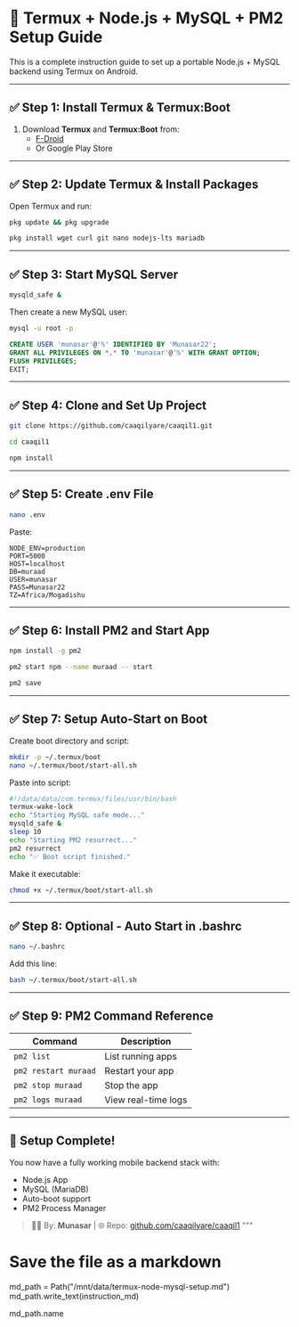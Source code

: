 # 🚀 Termux + Node.js + MySQL + PM2 Setup Guide

This is a complete instruction guide to set up a portable Node.js + MySQL backend using Termux on Android.

---

## ✅ Step 1: Install Termux & Termux:Boot

1. Download **Termux** and **Termux:Boot** from:
   - [F-Droid](https://f-droid.org/packages/com.termux/)
   - Or Google Play Store

---

## ✅ Step 2: Update Termux & Install Packages

Open Termux and run:

```sh
pkg update && pkg upgrade
```

```sh
pkg install wget curl git nano nodejs-lts mariadb
```

---

## ✅ Step 3: Start MySQL Server

```sh
mysqld_safe &
```

Then create a new MySQL user:

```sh
mysql -u root -p
```

```sql
CREATE USER 'munasar'@'%' IDENTIFIED BY 'Munasar22';
GRANT ALL PRIVILEGES ON *.* TO 'munasar'@'%' WITH GRANT OPTION;
FLUSH PRIVILEGES;
EXIT;
```

---

## ✅ Step 4: Clone and Set Up Project

```sh
git clone https://github.com/caaqilyare/caaqil1.git
```

```sh
cd caaqil1
```

```sh
npm install
```

---

## ✅ Step 5: Create .env File

```sh
nano .env
```

Paste:

```env
NODE_ENV=production
PORT=5000
HOST=localhost
DB=muraad
USER=munasar
PASS=Munasar22
TZ=Africa/Mogadishu
```

---

## ✅ Step 6: Install PM2 and Start App

```sh
npm install -g pm2
```

```sh
pm2 start npm --name muraad -- start
```

```sh
pm2 save
```

---


## ✅ Step 7: Setup Auto-Start on Boot

Create boot directory and script:

```sh
mkdir -p ~/.termux/boot
nano ~/.termux/boot/start-all.sh
```

Paste into script:

```bash
#!/data/data/com.termux/files/usr/bin/bash
termux-wake-lock
echo "Starting MySQL safe mode..."
mysqld_safe &
sleep 10
echo "Starting PM2 resurrect..."
pm2 resurrect
echo "✅ Boot script finished."
```

Make it executable:

```sh
chmod +x ~/.termux/boot/start-all.sh
```

---

## ✅ Step 8: Optional - Auto Start in .bashrc

```sh
nano ~/.bashrc
```

Add this line:

```sh
bash ~/.termux/boot/start-all.sh
```

---

## ✅ Step 9: PM2 Command Reference

| Command              | Description                |
|----------------------|----------------------------|
| `pm2 list`           | List running apps          |
| `pm2 restart muraad` | Restart your app           |
| `pm2 stop muraad`    | Stop the app               |
| `pm2 logs muraad`    | View real-time logs        |

---

## 🎉 Setup Complete!

You now have a fully working mobile backend stack with:

- Node.js App
- MySQL (MariaDB)
- Auto-boot support
- PM2 Process Manager

> 👨‍💻 By: **Munasar** | 🌐 Repo: [github.com/caaqilyare/caaqil1](https://github.com/caaqilyare/caaqil1)
"""

# Save the file as a markdown
md_path = Path("/mnt/data/termux-node-mysql-setup.md")
md_path.write_text(instruction_md)

md_path.name
